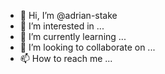 - 👋 Hi, I’m @adrian-stake
- 👀 I’m interested in ...
- 🌱 I’m currently learning ...
- 💞️ I’m looking to collaborate on ...
- 📫 How to reach me ...

